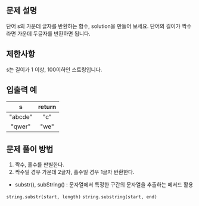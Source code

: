 ## 문제 설명

단어 s의 가운데 글자를 반환하는 함수, solution을 만들어 보세요. 단어의 길이가 짝수라면 가운데 두글자를 반환하면 됩니다.

## 제한사항

s는 길이가 1 이상, 100이하인 스트링입니다.

## 입출력 예

|    s    | return |
| :-----: | :----: |
| "abcde" |  "c"   |
| "qwer"  |  "we"  |

## 문제 풀이 방법

1. 짝수, 홀수를 판별한다.
2. 짝수일 경우 가운데 2글자, 홀수일 경우 1글자 반환한다.

- substr(), subString()
  : 문자열에서 특정한 구간의 문자열을 추출하는 메서드 활용

`string.substr(start, length)`
`string.substring(start, end)`
